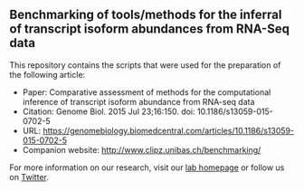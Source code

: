 ## Benchmarking of tools/methods for the inferral of transcript isoform abundances from RNA-Seq data

This repository contains the scripts that were used for the preparation of the following article:

* Paper: Comparative assessment of methods for the computational inference of transcript isoform abundance from RNA-seq data
* Citation: Genome Biol. 2015 Jul 23;16:150. doi: 10.1186/s13059-015-0702-5
* URL: <https://genomebiology.biomedcentral.com/articles/10.1186/s13059-015-0702-5>
* Companion website: <http://www.clipz.unibas.ch/benchmarking/>

For more information on our research, visit our [lab homepage](http://www.biozentrum.unibas.ch/research/groups-platforms/overview/unit/zavolan/) or follow us on [Twitter](https://twitter.com/ZavolanLab).